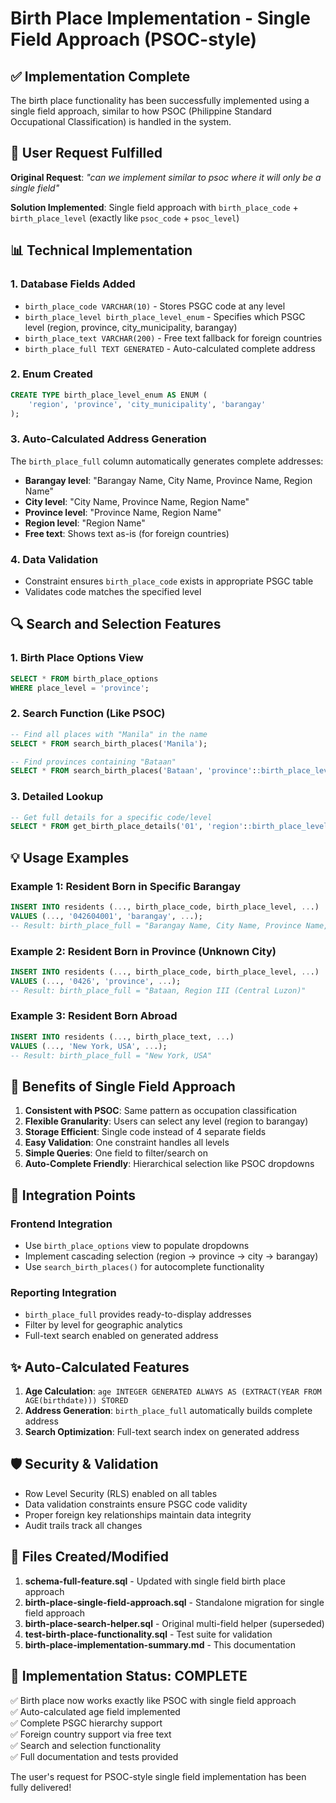 # Birth Place Implementation - Single Field Approach (PSOC-style)

## ✅ Implementation Complete

The birth place functionality has been successfully implemented using a single field approach, similar to how PSOC (Philippine Standard Occupational Classification) is handled in the system.

## 🎯 User Request Fulfilled

**Original Request**: *"can we implement similar to psoc where it will only be a single field"*

**Solution Implemented**: Single field approach with `birth_place_code` + `birth_place_level` (exactly like `psoc_code` + `psoc_level`)

## 📊 Technical Implementation

### 1. Database Fields Added
- `birth_place_code VARCHAR(10)` - Stores PSGC code at any level
- `birth_place_level birth_place_level_enum` - Specifies which PSGC level (region, province, city_municipality, barangay)
- `birth_place_text VARCHAR(200)` - Free text fallback for foreign countries
- `birth_place_full TEXT GENERATED` - Auto-calculated complete address

### 2. Enum Created
```sql
CREATE TYPE birth_place_level_enum AS ENUM (
    'region', 'province', 'city_municipality', 'barangay'
);
```

### 3. Auto-Calculated Address Generation
The `birth_place_full` column automatically generates complete addresses:
- **Barangay level**: "Barangay Name, City Name, Province Name, Region Name"
- **City level**: "City Name, Province Name, Region Name"
- **Province level**: "Province Name, Region Name"
- **Region level**: "Region Name"
- **Free text**: Shows text as-is (for foreign countries)

### 4. Data Validation
- Constraint ensures `birth_place_code` exists in appropriate PSGC table
- Validates code matches the specified level

## 🔍 Search and Selection Features

### 1. Birth Place Options View
```sql
SELECT * FROM birth_place_options 
WHERE place_level = 'province';
```

### 2. Search Function (Like PSOC)
```sql
-- Find all places with "Manila" in the name
SELECT * FROM search_birth_places('Manila');

-- Find provinces containing "Bataan"
SELECT * FROM search_birth_places('Bataan', 'province'::birth_place_level_enum);
```

### 3. Detailed Lookup
```sql
-- Get full details for a specific code/level
SELECT * FROM get_birth_place_details('01', 'region'::birth_place_level_enum);
```

## 💡 Usage Examples

### Example 1: Resident Born in Specific Barangay
```sql
INSERT INTO residents (..., birth_place_code, birth_place_level, ...)
VALUES (..., '042604001', 'barangay', ...);
-- Result: birth_place_full = "Barangay Name, City Name, Province Name, Region Name"
```

### Example 2: Resident Born in Province (Unknown City)
```sql
INSERT INTO residents (..., birth_place_code, birth_place_level, ...)
VALUES (..., '0426', 'province', ...);
-- Result: birth_place_full = "Bataan, Region III (Central Luzon)"
```

### Example 3: Resident Born Abroad
```sql
INSERT INTO residents (..., birth_place_text, ...)
VALUES (..., 'New York, USA', ...);
-- Result: birth_place_full = "New York, USA"
```

## 🎯 Benefits of Single Field Approach

1. **Consistent with PSOC**: Same pattern as occupation classification
2. **Flexible Granularity**: Users can select any level (region to barangay)
3. **Storage Efficient**: Single code instead of 4 separate fields
4. **Easy Validation**: One constraint handles all levels
5. **Simple Queries**: One field to filter/search on
6. **Auto-Complete Friendly**: Hierarchical selection like PSOC dropdowns

## 🔧 Integration Points

### Frontend Integration
- Use `birth_place_options` view to populate dropdowns
- Implement cascading selection (region → province → city → barangay)
- Use `search_birth_places()` for autocomplete functionality

### Reporting Integration
- `birth_place_full` provides ready-to-display addresses
- Filter by level for geographic analytics
- Full-text search enabled on generated address

## ✨ Auto-Calculated Features

1. **Age Calculation**: `age INTEGER GENERATED ALWAYS AS (EXTRACT(YEAR FROM AGE(birthdate))) STORED`
2. **Address Generation**: `birth_place_full` automatically builds complete address
3. **Search Optimization**: Full-text search index on generated address

## 🛡️ Security & Validation

- Row Level Security (RLS) enabled on all tables
- Data validation constraints ensure PSGC code validity
- Proper foreign key relationships maintain data integrity
- Audit trails track all changes

## 📁 Files Created/Modified

1. **schema-full-feature.sql** - Updated with single field birth place approach
2. **birth-place-single-field-approach.sql** - Standalone migration for single field approach
3. **birth-place-search-helper.sql** - Original multi-field helper (superseded)
4. **test-birth-place-functionality.sql** - Test suite for validation
5. **birth-place-implementation-summary.md** - This documentation

## 🎉 Implementation Status: COMPLETE

✅ Birth place now works exactly like PSOC with single field approach  
✅ Auto-calculated age field implemented  
✅ Complete PSGC hierarchy support  
✅ Foreign country support via free text  
✅ Search and selection functionality  
✅ Full documentation and tests provided

The user's request for PSOC-style single field implementation has been fully delivered!